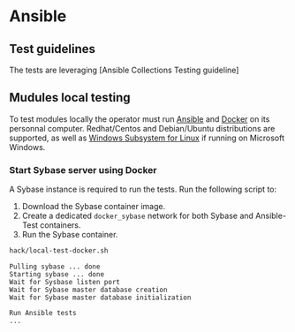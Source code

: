 # Ansible
## Test guidelines

The tests are leveraging [Ansible Collections Testing guideline]
## Mudules local testing

To test modules locally the operator must run [Ansible](https://ansible.com) and [Docker](https://docker.com) on its personnal computer.
Redhat/Centos and Debian/Ubuntu distributions are supported, as well as [Windows Subsystem for Linux](https://docs.microsoft.com/en-us/windows/wsl/install-win10) if running on Microsoft Windows.

### Start Sybase server using Docker

A Sybase instance is required to run the tests. Run the following script to:

1. Download the Sybase container image.
2. Create a dedicated `docker_sybase` network for both Sybase and Ansible-Test containers.
3. Run the Sybase container.

```bash
hack/local-test-docker.sh
```

```text
Pulling sybase ... done
Starting sybase ... done
Wait for Sysbase listen port
Wait for Sybase master database creation
Wait for Sybase master database initialization

Run Ansible tests
...
```